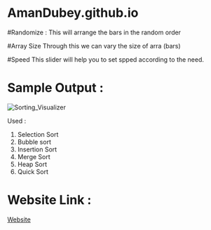 # AmanDubey.github.io

#Randomize : This will arrange the bars in the random order

#Array Size Through this we can vary the size of arra (bars)

#Speed This slider will help you to set spped according to the need.

# Sample Output :

![Sorting_Visualizer](https://user-images.githubusercontent.com/83905981/175782483-887245bb-97ed-4009-8866-35d7c1d7eea5.png)

Used :

1. Selection Sort
2. Bubble sort
3. Insertion Sort
4. Merge Sort
5. Heap Sort
6. Quick Sort

# Website Link :

[Website](https://amandubey.github.io/SortingVisualizer/)
